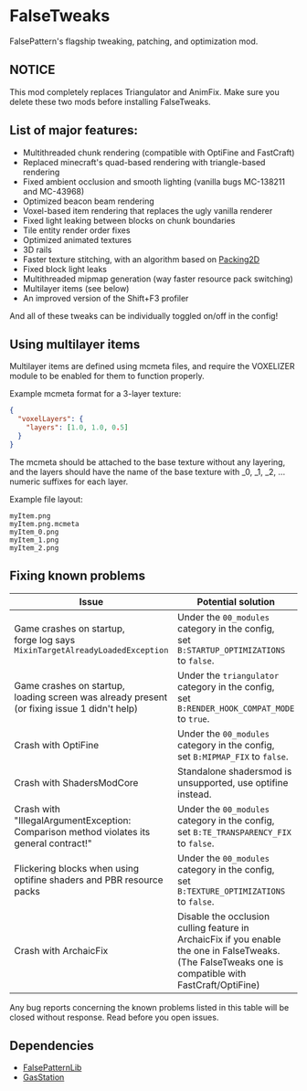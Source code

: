 # FalseTweaks

FalsePattern's flagship tweaking, patching, and optimization mod.

## NOTICE
This mod completely replaces Triangulator and AnimFix. Make sure you delete these two mods before installing FalseTweaks.

## List of major features:
- Multithreaded chunk rendering (compatible with OptiFine and FastCraft)
- Replaced minecraft's quad-based rendering with triangle-based rendering
- Fixed ambient occlusion and smooth lighting (vanilla bugs MC-138211 and MC-43968)
- Optimized beacon beam rendering
- Voxel-based item rendering that replaces the ugly vanilla renderer
- Fixed light leaking between blocks on chunk boundaries
- Tile entity render order fixes
- Optimized animated textures
- 3D rails
- Faster texture stitching, with an algorithm based on [Packing2D](https://github.com/Sciss/Packing2D)
- Fixed block light leaks
- Multithreaded mipmap generation (way faster resource pack switching)
- Multilayer items (see below)
- An improved version of the Shift+F3 profiler

And all of these tweaks can be individually toggled on/off in the config!

## Using multilayer items
Multilayer items are defined using mcmeta files, and require the VOXELIZER module to be enabled for them to function properly.

Example mcmeta format for a 3-layer texture:
```json
{
  "voxelLayers": {
    "layers": [1.0, 1.0, 0.5]
  }
}
```

The mcmeta should be attached to the base texture without any layering, and the layers should have the name of the base
texture with _0, _1, _2, ... numeric suffixes for each layer.

Example file layout:
```
myItem.png
myItem.png.mcmeta
myItem_0.png
myItem_1.png
myItem_2.png
```

## Fixing known problems
| **Issue**                                                                                      | **Potential solution**                                                                                                                                |
|------------------------------------------------------------------------------------------------|-------------------------------------------------------------------------------------------------------------------------------------------------------|
| Game crashes on startup,<br>forge log says `MixinTargetAlreadyLoadedException`                 | Under the `00_modules` category in the config,<br>set `B:STARTUP_OPTIMIZATIONS` to `false`.                                                           |
| Game crashes on startup,<br>loading screen was already present (or fixing issue 1 didn't help) | Under the `triangulator` category in the config,<br>set `B:RENDER_HOOK_COMPAT_MODE` to `true`.                                                        |
| Crash with OptiFine                                                                            | Under the `00_modules` category in the config,<br>set `B:MIPMAP_FIX` to `false`.                                                                      |
| Crash with ShadersModCore                                                                      | Standalone shadersmod is unsupported, use optifine instead.                                                                                           |
| Crash with "IllegalArgumentException: Comparison method violates its general contract!"        | Under the `00_modules` category in the config,<br>set `B:TE_TRANSPARENCY_FIX` to `false`.                                                             |
| Flickering blocks when using optifine shaders and PBR resource packs                           | Under the `00_modules` category in the config,<br>set `B:TEXTURE_OPTIMIZATIONS` to `false`.                                                           |
| Crash with ArchaicFix                                                                          | Disable the occlusion culling feature in ArchaicFix if you enable the one in FalseTweaks. (The FalseTweaks one is compatible with FastCraft/OptiFine) |

Any bug reports concerning the known problems listed in this table will be closed without response. Read before you open issues.

## Dependencies
- [FalsePatternLib](https://github.com/FalsePattern/FalsePatternLib)
- [GasStation](https://github.com/FalsePattern/GasStation)
